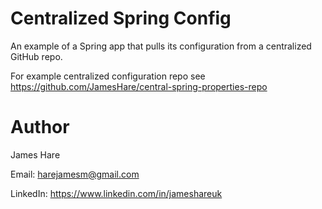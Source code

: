 # Centralized Spring Config
An example of a Spring app that pulls its configuration from a centralized GitHub repo.

For example centralized configuration repo see https://github.com/JamesHare/central-spring-properties-repo

# Author
James Hare

Email: harejamesm@gmail.com

LinkedIn: https://www.linkedin.com/in/jameshareuk
